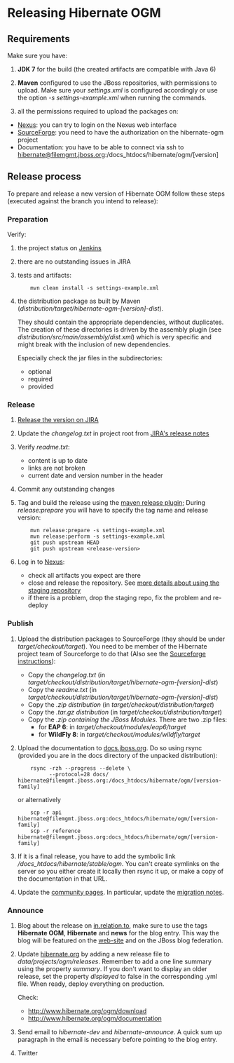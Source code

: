 # Releasing Hibernate OGM

## Requirements

Make sure you have:

1. **JDK 7** for the build (the created artifacts are compatible with Java 6)

2. **Maven** configured to use the JBoss repositories, with permissions to upload. Make sure your _settings.xml_ is configured accordingly or use the option _-s settings-example.xml_ when running the commands.

3. all the permissions required to upload the packages on:

  - [Nexus](https://repository.jboss.org/nexus/index.html): you can try to login on the Nexus web interface
  - [SourceForge](https://sourceforge.net): you need to have the authorization on the hibernate-ogm project
  - Documentation: you have to be able to connect via ssh to hibernate@filemgmt.jboss.org:/docs_htdocs/hibernate/ogm/[version]

## Release process

To prepare and release a new version of Hibernate OGM follow these steps (executed against the branch you intend to release):

### Preparation

Verify:

1. the project status on [Jenkins](http://ci.hibernate.org/view/OGM/)

2. there are no outstanding issues in JIRA

3. tests and artifacts:

   ```
       mvn clean install -s settings-example.xml
   ```

4. the distribution package as built by Maven (_distribution/target/hibernate-ogm-[version]-dist_).

   They should contain the appropriate dependencies, without duplicates. The creation of these directories is driven by the assembly plugin (see _distribution/src/main/assembly/dist.xml_) which is very specific and might break with the inclusion of new dependencies.

   Especially check the jar files in the subdirectories:
   - optional
   - required
   - provided

### Release

1. [Release the version on JIRA](https://hibernate.atlassian.net/plugins/servlet/project-config/OGM/versions)

2. Update the _changelog.txt_ in project root from [JIRA's release notes](https://hibernate.atlassian.net/secure/ReleaseNote.jspa?projectId=10061)

3. Verify _readme.txt_:
   - content is up to date
   - links are not broken
   - current date and version number in the header

4. Commit any outstanding changes

5. Tag and build the release using the [maven release plugin](http://maven.apache.org/plugins/maven-release-plugin); During _release:prepare_ you will have to specify the tag name and release version:

   ```
       mvn release:prepare -s settings-example.xml
       mvn release:perform -s settings-example.xml
       git push upstream HEAD
       git push upstream <release-version>
   ```

6. Log in to [Nexus](https://repository.jboss.org/nexus):
   - check all artifacts you expect are there
   - close and release the repository. See [more details about using the staging repository](https://community.jboss.org/wiki/MavenDeployingARelease)
   - if there is a problem, drop the staging repo, fix the problem and re-deploy

### Publish

1. Upload the distribution packages to SourceForge (they should be under _target/checkout/target_). You need to be member of the Hibernate project team of Sourceforge to do that (Also see the [Sourceforge instructions](https://sourceforge.net/p/forge/documentation/Release%20Files%20for%20Download/)):
   - Copy the _changelog.txt_ (in _target/checkout/distribution/target/hibernate-ogm-[version]-dist_)
   - Copy the _readme.txt_ (in _target/checkout/distribution/target/hibernate-ogm-[version]-dist_)
   - Copy the _.zip distribution_ (in _target/checkout/distribution/target_)
   - Copy the _.tar.gz distribution_ (in _target/checkout/distribution/target_)
   - Copy the _.zip containing the JBoss Modules_. There are two .zip files:
     - for **EAP 6**: in _target/checkout/modules/eap6/target_
     - for **WildFly 8**: in _target/checkout/modules/wildfly/target_

1. Upload the documentation to [docs.jboss.org](http://docs.jboss.org/). Do so using rsync (provided you are in the docs directory of the unpacked distribution):

   ```
       rsync -rzh --progress --delete \
             --protocol=28 docs/ hibernate@filemgmt.jboss.org:/docs_htdocs/hibernate/ogm/[version-family]
   ```

   or alternatively

   ```
       scp -r api hibernate@filemgmt.jboss.org:docs_htdocs/hibernate/ogm/[version-family]
       scp -r reference hibernate@filemgmt.jboss.org:docs_htdocs/hibernate/ogm/[version-family]
   ```

1. If it is a final release, you have to add the symbolic link _/docs_htdocs/hibernate/stable/ogm_.
   You can't create symlinks on the server so you either create it locally then rsync it up, or make a copy of the documentation in that URL.

1. Update the [community pages](http://community.jboss.org/en/hibernate/ogm). In particular, update the [migration notes](https://community.jboss.org/wiki/HibernateOGMMigrationNotes).

### Announce

1. Blog about the release on [in.relation.to](http://in.relation.to/), make sure to use the tags **Hibernate OGM**, **Hibernate** and **news** for the blog entry.
   This way the blog will be featured on the [web-site](http://www.hibernate.org/ogm) and on the JBoss blog federation.

1. Update [hibernate.org](http://hibernate.org/) by adding a new release file to _data/projects/ogm/releases_.
   Remember to add a one line summary using the property _summary_.
   If you don't want to display an older release, set the property _displayed_ to false in the corresponding .yml file.
   When ready, deploy everything on production.

   Check:
   - http://www.hibernate.org/ogm/download
   - http://www.hibernate.org/ogm/documentation
 
1. Send email to _hibernate-dev_ and _hibernate-announce_.
   A quick sum up paragraph in the email is necessary before pointing to the blog entry.

1. Twitter
